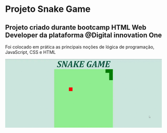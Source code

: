 # Projeto Snake Game
## Projeto criado durante bootcamp HTML Web Developer da plataforma @Digital innovation One

Foi colocado em prática as principais noções de lógica de programação, JavaScript, CSS e HTML

![animação do jogo](https://github.com/patriciahoc/projeto-snakegame/blob/master/Snake-Game.gif)
